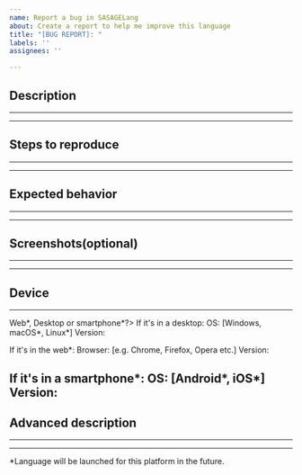 ```yaml
---
name: Report a bug in SASAGELang
about: Create a report to help me improve this language
title: "[BUG REPORT]: "
labels: ''
assignees: ''

---
```


## Description
---

---
## Steps to reproduce
---

---
## Expected behavior
---

---
## Screenshots(optional)
---

---
## Device
---
Web\*, Desktop or smartphone\*?>
If it's in a desktop:
OS:
[Windows, macOS\*, Linux\*]
Version:

If it's in the web\*:
Browser:
[e.g. Chrome, Firefox, Opera etc.]
Version:

If it's in a smartphone\*:
OS:
[Android\*, iOS\*]
Version:
---
## Advanced description
---

---
\*Language will be launched for this platform in the future.
